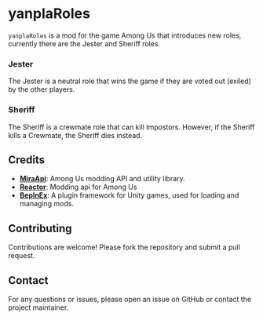 # yanplaRoles
`yanplaRoles` is a mod for the game Among Us that introduces new roles, currently there are the Jester and Sheriff roles.

### Jester

The Jester is a neutral role that wins the game if they are voted out (exiled) by the other players.

### Sheriff

The Sheriff is a crewmate role that can kill Impostors. However, if the Sheriff kills a Crewmate, the Sheriff dies instead.

## Credits
- **[MiraApi](https://github.com/All-Of-Us-Mods/MiraAPI)**: Among Us modding API and utility library.
- **[Reactor](https://github.com/NuclearPowered/Reactor)**: Modding api for Among Us
- **[BepInEx](https://github.com/BepInEx/BepInEx)**: A plugin framework for Unity games, used for loading and managing mods.

## Contributing

Contributions are welcome! Please fork the repository and submit a pull request.

## Contact

For any questions or issues, please open an issue on GitHub or contact the project maintainer.